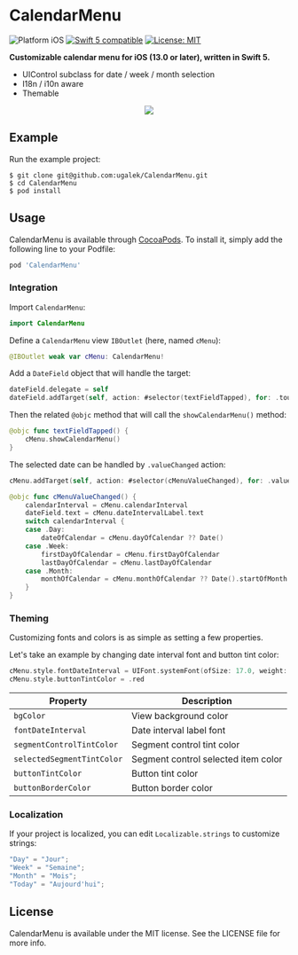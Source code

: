 # CalendarMenu
<p align="left">
<img src="https://img.shields.io/badge/platform-iOS-blue.svg?style=flat" alt="Platform iOS" />
<a href="https://developer.apple.com/swift"><img src="https://img.shields.io/badge/swift5-compatible-4BC51D.svg?style=flat" alt="Swift 5 compatible" /></a>
<a href="https://raw.githubusercontent.com/ugalek/CalendarMenu/master/LICENSE"><img src="http://img.shields.io/badge/license-MIT-blue.svg?style=flat" alt="License: MIT" /></a>
</p>

**Customizable calendar menu for iOS (13.0 or later), written in Swift 5.**

* UIControl subclass for date / week / month selection
* I18n / i10n aware
* Themable

<p align="center">
  <img src="https://github.com/ugalek/CalendarMenu/blob/master/Images/CalendarMenu.gif">
</p>

## Example

Run the example project:

```console
$ git clone git@github.com:ugalek/CalendarMenu.git
$ cd CalendarMenu
$ pod install
```

## Usage

CalendarMenu is available through [CocoaPods](https://cocoapods.org). To install
it, simply add the following line to your Podfile:

```ruby
pod 'CalendarMenu'
```

### Integration

Import `CalendarMenu`:

```swift
import CalendarMenu
```

Define a `CalendarMenu` view `IBOutlet` (here, named `cMenu`):

```swift
@IBOutlet weak var cMenu: CalendarMenu!
```

Add a `DateField` object that will handle the target:

```swift
dateField.delegate = self
dateField.addTarget(self, action: #selector(textFieldTapped), for: .touchDown)
```

Then the related `@objc` method that will call the `showCalendarMenu()` method:

```swift
@objc func textFieldTapped() {
    cMenu.showCalendarMenu()
}
```

The selected date can be handled by `.valueChanged` action:

```swift
cMenu.addTarget(self, action: #selector(cMenuValueChanged), for: .valueChanged)

@objc func cMenuValueChanged() {
    calendarInterval = cMenu.calendarInterval
    dateField.text = cMenu.dateIntervalLabel.text
    switch calendarInterval {
    case .Day:
        dateOfCalendar = cMenu.dayOfCalendar ?? Date()
    case .Week:
        firstDayOfCalendar = cMenu.firstDayOfCalendar
        lastDayOfCalendar = cMenu.lastDayOfCalendar
    case .Month:
        monthOfCalendar = cMenu.monthOfCalendar ?? Date().startOfMonth
    }
}
```

### Theming

Customizing fonts and colors is as simple as setting a few properties. 

Let's take an example by changing date interval font and button tint color:

```swift
cMenu.style.fontDateInterval = UIFont.systemFont(ofSize: 17.0, weight: .light)
cMenu.style.buttonTintColor = .red
```

| Property  | Description |
| ------------- | ------------- |
| `bgColor`  | View background color  |
| `fontDateInterval`  | Date interval label font |
| `segmentControlTintColor` | Segment control tint color | 
| `selectedSegmentTintColor` | Segment control selected item color |
| `buttonTintColor` | Button tint color |
| `buttonBorderColor` | Button border color |

### Localization

If your project is localized, you can edit `Localizable.strings` to customize strings:

```swift
"Day" = "Jour";
"Week" = "Semaine";
"Month" = "Mois";
"Today" = "Aujourd'hui";
```

## License

CalendarMenu is available under the MIT license. See the LICENSE file for more info.
